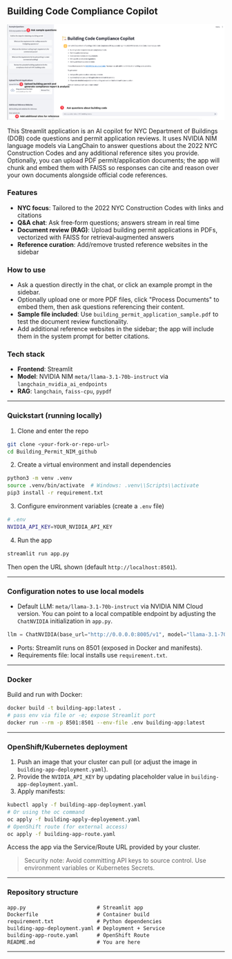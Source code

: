 ## Building Code Compliance Copilot

![Building Code Compliance App Screenshot](DOB_building_app.png)

This Streamlit application is an AI copilot for NYC Department of Buildings (DOB) code questions and permit application reviews. It uses NVIDIA NIM language models via LangChain to answer questions about the 2022 NYC Construction Codes and any additional reference sites you provide. Optionally, you can upload PDF permit/application documents; the app will chunk and embed them with FAISS so responses can cite and reason over your own documents alongside official code references.

### Features
- **NYC focus**: Tailored to the 2022 NYC Construction Codes with links and citations
- **Q&A chat**: Ask free‑form questions; answers stream in real time
- **Document review (RAG)**: Upload building permit applications in PDFs, vectorized with FAISS for retrieval‑augmented answers
- **Reference curation**: Add/remove trusted reference websites in the sidebar

### How to use
- Ask a question directly in the chat, or click an example prompt in the sidebar.
- Optionally upload one or more PDF files, click "Process Documents" to embed them, then ask questions referencing their content.
- **Sample file included**: Use `building_permit_application_sample.pdf` to test the document review functionality.
- Add additional reference websites in the sidebar; the app will include them in the system prompt for better citations.

### Tech stack
- **Frontend**: Streamlit
- **Model**: NVIDIA NIM `meta/llama-3.1-70b-instruct` via `langchain_nvidia_ai_endpoints`
- **RAG**: `langchain`, `faiss-cpu`, `pypdf`

---

### Quickstart (running locally)
1. Clone and enter the repo
```bash
git clone <your-fork-or-repo-url>
cd Building_Permit_NIM_github
```
2. Create a virtual environment and install dependencies
```bash
python3 -m venv .venv
source .venv/bin/activate  # Windows: .venv\\Scripts\\activate
pip3 install -r requirement.txt
```
3. Configure environment variables (create a `.env` file)
```bash
# .env
NVIDIA_API_KEY=YOUR_NVIDIA_API_KEY
```
4. Run the app
```bash
streamlit run app.py
```
Then open the URL shown (default `http://localhost:8501`).

---

### Configuration notes to use local models
- Default LLM: `meta/llama-3.1-70b-instruct` via NVIDIA NIM Cloud version. You can point to a local compatible endpoint by adjusting the `ChatNVIDIA` initialization in `app.py`.
```python
llm = ChatNVIDIA(base_url="http://0.0.0.0:8005/v1", model="llama-3.1-70b-instruct", streaming=True)
```
- Ports: Streamlit runs on 8501 (exposed in Docker and manifests).
- Requirements file: local installs use `requirement.txt`.

---

### Docker
Build and run with Docker:
```bash
docker build -t building-app:latest .
# pass env via file or -e; expose Streamlit port
docker run --rm -p 8501:8501 --env-file .env building-app:latest
```

---

### OpenShift/Kubernetes deployment
1. Push an image that your cluster can pull (or adjust the image in `building-app-deployment.yaml`).
2. Provide the `NVIDIA_API_KEY` by updating placeholder value in `building-app-deployment.yaml`.
3. Apply manifests:
```bash
kubectl apply -f building-app-deployment.yaml
# Or using the oc command 
oc apply -f building-apply-deployement.yaml
# OpenShift route (for external access)
oc apply -f building-app-route.yaml
```
Access the app via the Service/Route URL provided by your cluster.

> Security note: Avoid committing API keys to source control. Use environment variables or Kubernetes Secrets.

---

### Repository structure
```
app.py                       # Streamlit app
Dockerfile                   # Container build
requirement.txt              # Python dependencies
building-app-deployment.yaml # Deployment + Service
building-app-route.yaml      # OpenShift Route
README.md                    # You are here
```

---

